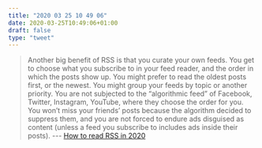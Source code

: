 ```yaml
---
title: "2020 03 25 10 49 06"
date: 2020-03-25T10:49:06+01:00
draft: false
type: "tweet"
---
```

> Another big benefit of RSS is that you curate your own feeds. You get to choose what you subscribe to in your feed reader, and the order in which the posts show up. You might prefer to read the oldest posts first, or the newest. You might group your feeds by topic or another priority. You are not subjected to the “algorithmic feed” of Facebook, Twitter, Instagram, YouTube, where they choose the order for you. You won’t miss your friends’ posts because the algorithm decided to suppress them, and you are not forced to endure ads disguised as content (unless a feed you subscribe to includes ads inside their posts). --- [How to read RSS in 2020](https://laurakalbag.com/how-to-read-rss-in-2020/)
